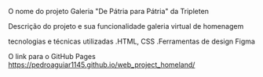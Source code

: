 O nome do projeto
Galeria "De Pátria para Pátria" da Tripleten

Descrição do projeto e sua funcionalidade
galeria virtual de homenagem

tecnologias e técnicas utilizadas
.HTML, CSS .Ferramentas de design Figma

O link para o GitHub Pages
https://pedroaguiar1145.github.io/web_project_homeland/
